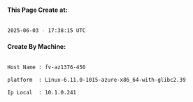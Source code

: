 
   
#### This Page Create at:

```bash

2025-06-03 - 17:38:15 UTC

```

#### Create By Machine:

```bash

Host Name : fv-az1376-450

platform  : Linux-6.11.0-1015-azure-x86_64-with-glibc2.39

Ip Local  : 10.1.0.241

```

